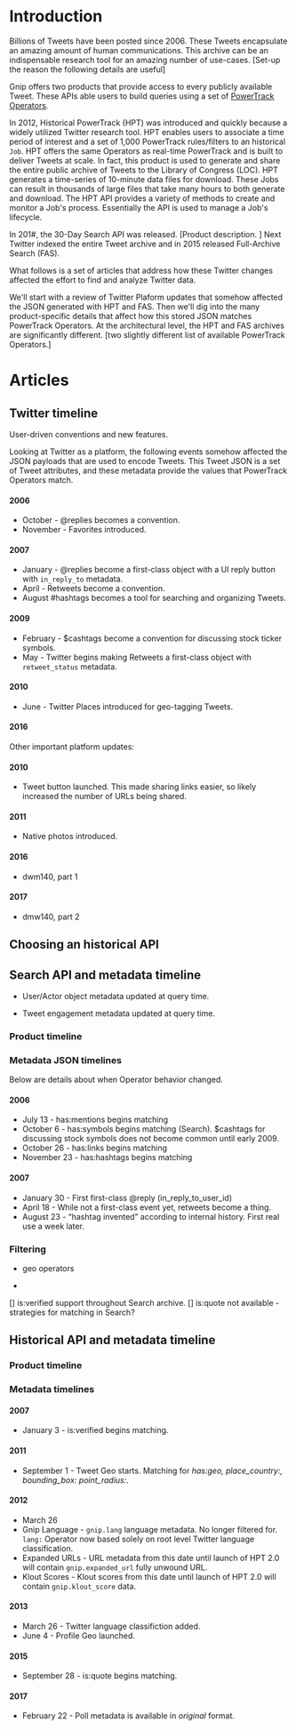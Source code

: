 # Introduction

Billions of Tweets have been posted since 2006. These Tweets encapsulate an amazing amount of human communications. This archive can be an indispensable research tool for an amazing number of use-cases. [Set-up the reason the following details are useful]

Gnip offers two products that provide access to every publicly available Tweet. These APIs able users to build queries using a set of [PowerTrack Operators](http://support.gnip.com/apis/search_full_archive_api/rules.html#Operators). 

In 2012, Historical PowerTrack (HPT) was introduced and quickly because a widely utilized Twitter research tool. HPT enables users to associate a time period of interest and a set of 1,000 PowerTrack rules/filters to an historical ```Job```. HPT offers the same Operators as real-time PowerTrack and is built to deliver Tweets at scale. In fact, this product is used to generate and share the entire public archive of Tweets to the Library of Congress (LOC). HPT generates a time-series of 10-minute data files for download. These Jobs can result in thousands of large files that take many hours to both generate and download. The HPT API provides a variety of methods to create and monitor a Job's process. Essentially the API is used to manage a Job's lifecycle. 

In 201#, the 30-Day Search API was released. [Product description. ] Next Twitter indexed the entire Tweet archive and in 2015 released Full-Archive Search (FAS). 


What follows is a set of articles that address how these Twitter changes affected the effort to find and analyze Twitter data.

We'll start with a review of Twitter Plaform updates that somehow affected the JSON generated with HPT and FAS. Then we'll dig into the many product-specific details that affect how this stored JSON matches PowerTrack Operators. At the architectural level, the HPT and FAS archives are significantly different. [two slightly different list of available PowerTrack Operators.] 



# Articles

## Twitter timeline

User-driven conventions and new features.

Looking at Twitter as a platform, the following events somehow affected the JSON payloads that are used to encode Tweets. This Tweet JSON is a set of Tweet attributes, and these metadata provide the values that PowerTrack Operators match. 

#### 2006
+ October - @replies becomes a convention. 
+ November - Favorites introduced.
#### 2007
+ January - @replies become a first-class object with a UI reply button with ```in_reply_to``` metadata. 
+ April - Retweets become a convention.
+ August #hashtags becomes a tool for searching and organizing Tweets. 
#### 2009
+ February - $cashtags become a convention for discussing stock ticker symbols. 
+ May - Twitter begins making Retweets a first-class object with ```retweet_status``` metadata. 
#### 2010
+ June - Twitter Places introduced for geo-tagging Tweets. 
#### 2016

Other important platform updates:
#### 2010
+ Tweet button launched. This made sharing links easier, so likely increased the number of URLs being shared.
#### 2011
+ Native photos introduced. 
#### 2016
+ dwm140, part 1
#### 2017
+ dmw140, part 2 


## Choosing an historical API 

## Search API and metadata timeline

+ User/Actor object metadata updated at query time. 
 
+ Tweet engagement metadata updated at query time.



### Product timeline


### Metadata JSON timelines

Below are details about when Operator behavior changed. 

#### 2006
 + July 13 - has:mentions begins matching
 + October 6 - has:symbols begins matching (Search). $cashtags for discussing stock symbols does not become common until early 2009.
 + October 26 - has:links begins matching
 + November 23 - has:hashtags begins matching

#### 2007
 + January 30 - First first-class @reply (in_reply_to_user_id)
 + April 18 - While not a first-class event yet, retweets become a thing. 
 + August 23 - “hashtag invented” according to internal history. First real use a week later.



### Filtering

+ geo operators

+ 

[] is:verified support throughout Search archive. 
[] is:quote not available - strategies for matching in Search?


## Historical API and metadata timeline

### Product timeline

### Metadata timelines

#### 2007
+ January 3 - is:verified begins matching.
#### 2011
+ September 1 - Tweet Geo starts. Matching for *has:geo, place_country:, bounding_box: point_radius:*.
#### 2012
+ March 26 
 + Gnip Language - ```gnip.lang``` language metadata. No longer filtered for. ```lang:``` Operator now based solely on root level Twitter language classification. 
 + Expanded URLs - URL metadata from this date until launch of HPT 2.0 will contain ```gnip.expanded_url``` fully unwound URL. 
 + Klout Scores - Klout scores from this date until launch of HPT 2.0 will contain ```gnip.klout_score``` data.
#### 2013
+ March 26 - Twitter language classifiction added. 
+ June 4 - Profile Geo launched.
#### 2015
+ September 28 - is:quote begins matching. 
#### 2017
+ February 22 - Poll metadata is available in *original* format. 
